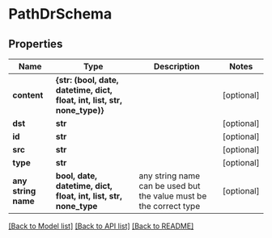 # PathDrSchema


## Properties
Name | Type | Description | Notes
------------ | ------------- | ------------- | -------------
**content** | **{str: (bool, date, datetime, dict, float, int, list, str, none_type)}** |  | [optional] 
**dst** | **str** |  | [optional] 
**id** | **str** |  | [optional] 
**src** | **str** |  | [optional] 
**type** | **str** |  | [optional] 
**any string name** | **bool, date, datetime, dict, float, int, list, str, none_type** | any string name can be used but the value must be the correct type | [optional]

[[Back to Model list]](../README.md#documentation-for-models) [[Back to API list]](../README.md#documentation-for-api-endpoints) [[Back to README]](../README.md)


